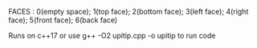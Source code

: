 FACES : 0(empty space); 1(top face); 2(bottom face); 3(left face); 4(right face); 5(front face); 6(back face)

Runs on c++17 
or
use g++ -O2 upitip.cpp -o upitip to run code
